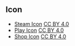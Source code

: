 ## Icon

- [Steam Icon](https://fontawesome.com/icons/steam?f=brands&s=solid) [CC BY 4.0](https://creativecommons.org/licenses/by/4.0/)
- [Play Icon](https://fontawesome.com/icons/play?f=classic&s=solid) [CC BY 4.0](https://creativecommons.org/licenses/by/4.0/)
- [Shop Icon](https://fontawesome.com/icons/bag-shopping?f=classic&s=solid) [CC BY 4.0](https://creativecommons.org/licenses/by/4.0/)
